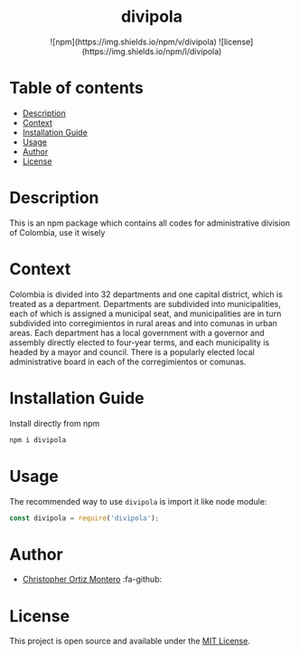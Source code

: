 <h1 align="center"> divipola</h1>
<p align="center"> ![npm](https://img.shields.io/npm/v/divipola) ![license](https://img.shields.io/npm/l/divipola)</p>

# Table of contents

- [Description](#description)
- [Context](#context)
- [Installation Guide](#installation-guide)
- [Usage](#usage)
- [Author](#author)
- [License](#license)

# Description

This is an npm package which contains all codes for administrative division of Colombia, use it wisely

# Context

Colombia is divided into 32 departments and one capital district, which is treated as a department. Departments are subdivided into municipalities, each of which is assigned a municipal seat, and municipalities are in turn subdivided into corregimientos in rural areas and into comunas in urban areas. Each department has a local government with a governor and assembly directly elected to four-year terms, and each municipality is headed by a mayor and council. There is a popularly elected local administrative board in each of the corregimientos or comunas.

# Installation Guide

Install directly from npm

```bash
npm i divipola
```

# Usage

The recommended way to use `divipola` is import it like node module:

```javascript
const divipola = require('divipola');
```

# Author

- [Christopher Ortiz Montero](https://github.com/christophermontero) :fa-github:

# License

This project is open source and available under the [MIT License](LICENSE).
